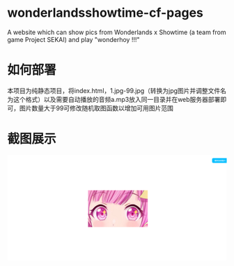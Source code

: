 # wonderlandsshowtime-cf-pages
A website which can show pics from Wonderlands x Showtime (a team from game Project SEKAI) and play "wonderhoy !!!" 

# 如何部署
本项目为纯静态项目，将index.html，1.jpg-99.jpg（转换为jpg图片并调整文件名为这个格式）以及需要自动播放的音频a.mp3放入同一目录并在web服务器部署即可，图片数量大于99可修改随机取图函数以增加可用图片范围

# 截图展示
<img src="https://github.com/Lannamokia/wonderlandsshowtime-cf-pages/raw/main/screenshot1.jpg" width="1280"></img>
